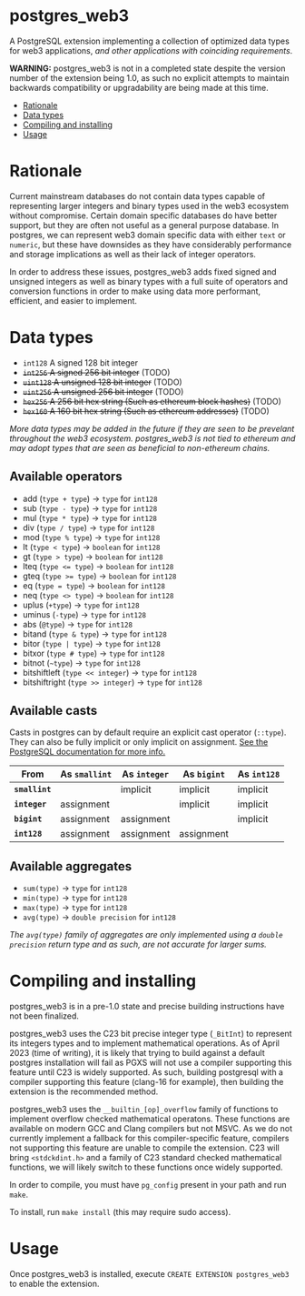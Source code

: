 # postgres_web3

A PostgreSQL extension implementing a collection of optimized data types for web3 applications, _and other applications with coinciding requirements_.

**WARNING:** postgres_web3 is not in a completed state despite the version number of the extension being 1.0, as such no explicit attempts to maintain backwards compatibility or upgradability are being made at this time.

- [Rationale](#rationale)
- [Data types](#data-types)
- [Compiling and installing](#compiling-and-installing)
- [Usage](#usage)

# Rationale

Current mainstream databases do not contain data types capable of representing larger integers and binary types used in the web3 ecosystem without compromise. Certain domain specific databases do have better support, but they are often not useful as a general purpose database. In postgres, we can represent web3 domain specific data with either `text` or `numeric`, but these have downsides as they have considerably performance and storage implications as well as their lack of integer operators.

In order to address these issues, postgres_web3 adds fixed signed and unsigned integers as well as binary types with a full suite of operators and conversion functions in order to make using data more performant, efficient, and easier to implement.

# Data types

- `int128` A signed 128 bit integer
- ~~`int256` A signed 256 bit integer~~ (TODO)
- ~~`uint128` A unsigned 128 bit integer~~ (TODO)
- ~~`uint256` A unsigned 256 bit integer~~ (TODO)
- ~~`hex256` A 256 bit hex string (Such as ethereum block hashes)~~ (TODO)
- ~~`hex160` A 160 bit hex string (Such as ethereum addresses)~~ (TODO)

_More data types may be added in the future if they are seen to be prevelant throughout the web3 ecosystem. postgres_web3 is not tied to ethereum and may adopt types that are seen as beneficial to non-ethereum chains._

## Available operators

- add (`type + type`) -> `type` for `int128`
- sub (`type - type`) -> `type` for `int128`
- mul (`type * type`) -> `type` for `int128`
- div (`type / type`) -> `type` for `int128`
- mod (`type % type`) -> `type` for `int128`
- lt (`type < type`) -> `boolean` for `int128`
- gt (`type > type`) -> `boolean` for `int128`
- lteq (`type <= type`) -> `boolean` for `int128`
- gteq (`type >= type`) -> `boolean` for `int128`
- eq (`type = type`) -> `boolean` for `int128`
- neq (`type <> type`) -> `boolean` for `int128`
- uplus (`+type`) -> `type` for `int128`
- uminus (`-type`) -> `type` for `int128`
- abs (`@type`) -> `type` for `int128`
- bitand (`type & type`) -> `type` for `int128`
- bitor (`type | type`) -> `type` for `int128`
- bitxor (`type # type`) -> `type` for `int128`
- bitnot (`~type`) -> `type` for `int128`
- bitshiftleft (`type << integer`) -> `type` for `int128`
- bitshiftright (`type >> integer`) -> `type` for `int128`

## Available casts

Casts in postgres can by default require an explicit cast operator (`::type`). They can also be fully implicit or only implicit on assignment. [See the PostgreSQL documentation for more info.](https://www.postgresql.org/docs/current/sql-createcast.html)

|From          |As `smallint`|As `integer`|As `bigint`|As `int128`|
|---           |---          |---         |---        |---        |
|**`smallint`**|             |implicit    |implicit   |implicit   |
|**`integer`** |assignment   |            |implicit   |implicit   |
|**`bigint`**  |assignment   |assignment  |           |implicit   |
|**`int128`**  |assignment   |assignment  |assignment |           |

## Available aggregates

- `sum(type)` -> `type` for `int128`
- `min(type)` -> `type` for `int128`
- `max(type)` -> `type` for `int128`
- `avg(type)` -> `double precision` for `int128`

_The `avg(type)` family of aggregates are only implemented using a `double precision` return type and as such, are not accurate for larger sums._

# Compiling and installing

postgres_web3 is in a pre-1.0 state and precise building instructions have not been finalized.

postgres_web3 uses the C23 bit precise integer type (`_BitInt`) to represent its integers types and to implement mathematical operations. As of April 2023 (time of writing), it is likely that trying to build against a default postgres installation will fail as PGXS will not use a compiler supporting this feature until C23 is widely supported. As such, building postgresql with a compiler supporting this feature (clang-16 for example), then building the extension is the recommended method.

postgres_web3 uses the `__builtin_[op]_overflow` family of functions to implement overflow checked mathematical operatons. These functions are available on modern GCC and Clang compilers but not MSVC. As we do not currently implement a fallback for this compiler-specific feature, compilers not supporting this feature are unable to compile the extension. C23 will bring `<stdckdint.h>` and a family of C23 standard checked mathematical functions, we will likely switch to these functions once widely supported.

In order to compile, you must have `pg_config` present in your path and run `make`.

To install, run `make install` (this may require sudo access).

# Usage

Once postgres_web3 is installed, execute `CREATE EXTENSION postgres_web3` to enable the extension.

